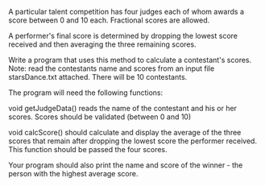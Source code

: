 A particular talent competition has four judges each of whom awards a score between 0 and 10 each. Fractional scores are allowed.

A performer's final score is determined by dropping the lowest score received and then averaging the three remaining scores.

Write a program that uses this method to calculate a contestant's scores. Note: read the contestants name and scores from an input file starsDance.txt attached.   There will be 10 contestants.

The program will need the following functions:

void getJudgeData() reads the name of the contestant and his or her scores. Scores should be validated (between 0 and 10)

void calcScore() should calculate and display the average of the three scores that remain after dropping the lowest score the performer received. This function should be passed the four scores.

Your program should also print the name and score of the winner - the person with the highest average score.
